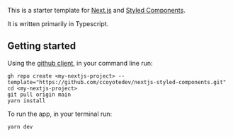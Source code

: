 This is a starter template for [Next.js](https://nextjs.org/learn) and [Styled Components](https://styled-components.com/).

It is written primarily in Typescript.

## Getting started

Using the [github client](https://cli.github.com/), in your command line run:
```
gh repo create <my-nextjs-project> --template="https://github.com/ccoyotedev/nextjs-styled-components.git"
cd <my-nextjs-project>
git pull origin main
yarn install
```

To run the app, in your terminal run:
```
yarn dev
```
